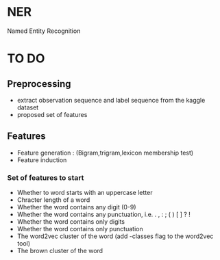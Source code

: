 # NER
Named Entity Recognition

# TO DO

## Preprocessing

* extract observation sequence and label sequence from the kaggle dataset
* proposed set of features

## Features

* Feature generation : (Bigram,trigram,lexicon membership test)
* Feature induction 

### Set of features to start

* Whether to word starts with an uppercase letter
* Chracter length of a word
* Whether the word contains any digit (0-9)
* Whether the word contains any punctuation, i.e. . , : ; ( ) [ ] ? !
* Whether the word contains only digits
* Whether the word contains only punctuation
* The word2vec cluster of the word (add -classes flag to the word2vec tool)
* The brown cluster of the word




